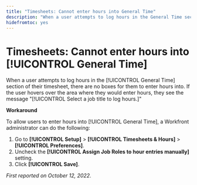 ```yaml
---
title: "Timesheets: Cannot enter hours into General Time"
description: "When a user attempts to log hours in the General Time section of their timesheet, there are no boxes for them to enter hours into. If the user hovers over the area where they would enter hours, they see the message Select a job title to log hours."
hidefromtoc: yes
---
```


# Timesheets: Cannot enter hours into [!UICONTROL General Time]

When a user attempts to log hours in the [!UICONTROL General Time] section of their timesheet, there are no boxes for them to enter hours into. If the user hovers over the area where they would enter hours, they see the message "[!UICONTROL Select a job title to log hours.]"

**Workaround**

To allow users to enter hours into [!UICONTROL General Time], a Workfront administrator can do the following:

1. Go to **[!UICONTROL Setup]** > **[!UICONTROL Timesheets & Hours]** > **[!UICONTROL Preferences]**.
1. Uncheck the **[!UICONTROL Assign Job Roles to hour entries manually]** setting.
1. Click **[!UICONTROL Save]**.

_First reported on October 12, 2022._

